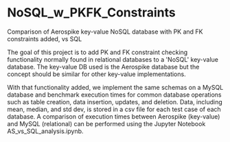 # NoSQL_w_PKFK_Constraints
Comparison of Aerospike key-value NoSQL database with PK and FK constraints added, vs SQL

The goal of this project is to add PK and FK constraint checking functionality normally found in relational databases to a 'NoSQL' key-value database. The key-value DB used is the Aerospike database but the concept should be similar for other key-value implementations.

With that functionality added, we implement the same schemas on a MySQL database and benchmark execution times for common database
operations such as table creation, data insertion, updates, and deletion. Data, including mean, median, and std dev, is stored in a csv file for each test case of each database. A comparison of execution times between Aerospike (key-value) and MySQL (relational) can be performed using the Jupyter Notebook AS_vs_SQL_analysis.ipynb.
